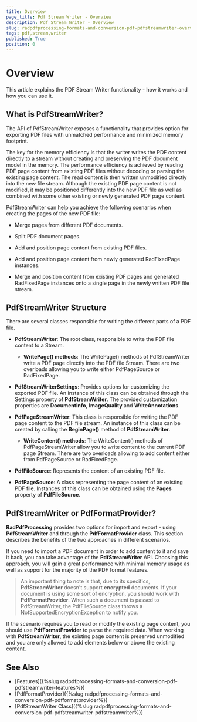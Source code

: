 ```yaml
---
title: Overview
page_title: Pdf Stream Writer - Overview
description: Pdf Stream Writer - Overview
slug: radpdfprocessing-formats-and-conversion-pdf-pdfstreamwriter-overview
tags: pdf,stream,writer
published: True
position: 0
---
```


# Overview

This article explains the PDF Stream Writer functionality - how it works and how you can use it.


## What is PdfStreamWriter?

The API of PdfStreamWriter exposes a functionality that provides option for exporting PDF files with unmatched performance and minimized memory footprint. 

The key for the memory efficiency is that the writer writes the PDF content directly to a stream without creating and preserving the PDF document model in the memory. The performance efficiency is achieved by reading PDF page content from existing PDF files without decoding or parsing the existing page content. The read content is then written unmodified directly into the new file stream. Although the existing PDF page content is not modified, it may be positioned differently into the new PDF file as well as combined with some other existing or newly generated PDF page content. 

PdfStreamWriter can help you achieve the following scenarios when creating the pages of the new PDF file:

- Merge pages from different PDF documents.

- Split PDF document pages.

- Add and position page content from existing PDF files.

- Add and position page content from newly generated RadFixedPage instances.

- Merge and position content from existing PDF pages and generated RadFixedPage instances onto a single page in the newly written PDF file stream.


## PdfStreamWriter Structure

There are several classes responsible for writing the different parts of a PDF file.

* **PdfStreamWriter**: The root class, responsible to write the PDF file content to a Stream.

	* **WritePage() methods**: The WritePage() methods of PdfStreamWriter write a PDF page directly into the PDF file Stream. There are two overloads allowing you to write either PdfPageSource or RadFixedPage.
	
* **PdfStreamWriterSettings**: Provides options for customizing the exported PDF file. An instance of this class can be obtained through the Settings property of **PdfStreamWriter**. The provided customization properties are **DocumentInfo**, **ImageQuality** and **WriteAnnotations**.


* **PdfPageStreamWriter**: This class is responsible for writing the PDF page content to the PDF file stream. An instance of this class can be created by calling the **BeginPage()** method of **PdfStreamWriter**.

	* **WriteContent() methods**: The WriteContent() methods of PdfPageStreamWriter allow you to write content to the current PDF page Stream. There are two overloads allowing to add content either from PdfPageSource or RadFixedPage.

* **PdfFileSource**: Represents the content of an existing PDF file.

* **PdfPageSource**: A class representing the page content of an existing PDF file. Instances of this class can be obtained using the **Pages** property of **PdfFileSource**.


## PdfStreamWriter or PdfFormatProvider?

**RadPdfProcessing** provides two options for import and export - using **PdfStreamWriter** and through the **PdfFormatProvider** class. This section describes the benefits of the two approaches in different scenarios. 

If you need to import a PDF document in order to add content to it and save it back, you can take advantage of the **PdfStreamWriter** API. Choosing this approach, you will gain a great performance with minimal memory usage as well as support for the majority of the PDF format features. 

>An important thing to note is that, due to its specifics, **PdfStreamWriter** doesn't support **encrypted** documents. If your document is using some sort of encryption, you should work with **PdfFormatProvider**. When such a document is passed to PdfStreamWriter, the PdfFileSource class throws a NotSupportedEncryptionException to notify you.

If the scenario requires you to read or modify the existing page content, you should use **PdfFormatProvider** to parse the required data. When working with **PdfStreamWriter**, the existing page content is preserved unmodified and you are only allowed to add elements below or above the existing content. 

## See Also

* [Features]({%slug radpdfprocessing-formats-and-conversion-pdf-pdfstreamwriter-features%})
* [PdfFormatProvider]({%slug radpdfprocessing-formats-and-conversion-pdf-pdfformatprovider%})
* [PdfStreamWriter Class]({%slug radpdfprocessing-formats-and-conversion-pdf-pdfstreamwriter-pdfstreamwriter%})